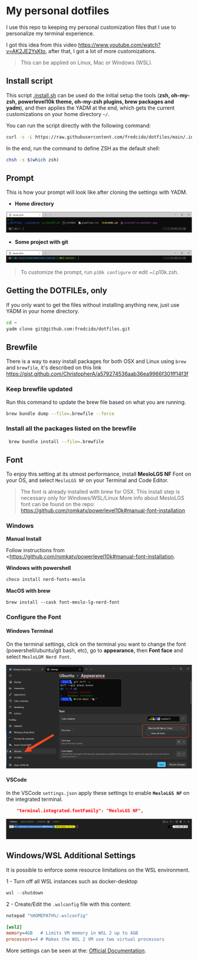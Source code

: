 # My personal dotfiles

I use this repo to keeping my personal customization files that I use to personalize my terminal experience.

I got this idea from this video <https://www.youtube.com/watch?v=AK2JE2YsKto>, after that, I got a lot of more customizations.

> This can be applied on Linux, Mac or Windows (WSL).

## Install script

This script [.install.sh](.install.sh) can be used do the initial setup the tools (**zsh, oh-my-zsh, powerlevel10k theme, oh-my-zsh plugins, brew packages and yadm**), and then applies the YADM at the end, which gets the current customizations on your home directory `~/`.

You can run the script directly with the following command:

```bash
curl -s -L https://raw.githubusercontent.com/fredcido/dotfiles/main/.install.sh | bash
```

In the end, run the command to define ZSH as the default shell:

```bash
chsh -s $(which zsh)
```

## Prompt

This is how your prompt will look like after cloning the settings with YADM.

- **Home directory**

![screenshot-01.png](./.images/screenshot-01.png "Home Directory")

- **Some project with git**

![screenshot-02.png](./.images/screenshot-02.png "Project with git")

> To customize the prompt, run `p10k configure` or edit ~/.p10k.zsh.

## Getting the DOTFILEs, only

If you only want to get the files without installing anything new, just use YADM in your home directory.

```bash
cd ~
yadm clone git@github.com:fredcido/dotfiles.git
```

## Brewfile

There is a way to easy install packages for both OSX and Linux using `brew` and `brewfile`, it's described on this link <https://gist.github.com/ChristopherA/a579274536aab36ea9966f301ff14f3f>

### Keep brewfile updated
Run this command to update the brew file based on what you are running.

```bash
brew bundle dump --file=.brewfile --force
```

### Install all the packages listed on the brewfile

```bash
 brew bundle install --file=.brewfile
```

## Font

To enjoy this setting at its utmost performance, install **MesloLGS NF** Font on your OS, and select `MesloLGS NF` on your Terminal and Code Editor.

> The font is already installed with brew for OSX. This install step is necessary only for Windows/WSL/Linux
> More info about MesloLGS font can be found on the repo: <https://github.com/romkatv/powerlevel10k#manual-font-installation>

### Windows

**Manual Install**

Follow instructions from <https://github.com/romkatv/powerlevel10k#manual-font-installation.

**Windows with powershell**

```powershell
choco install nerd-fonts-meslo
```

**MacOS with brew**

```brew
brew install --cask font-meslo-lg-nerd-font
```

### Configure the Font

#### **Windows Terminal**

On the terminal settings, click on the terminal you want to change the font (powershell/ubuntu/git bash, etc), go to **appearance**, then **Font face** and select `MesloLGM Nerd Font`.

![screenshot-03.png](./.images/screenshot-03.png "Font settings on Windows Terminal")

#### **VSCode**

In the VSCode `settings.json` apply these settings to enable **`MesloLGS NF`** on the integrated terminal.

```json
    "terminal.integrated.fontFamily": "MesloLGS NF",
```

![screenshot-04.png](./.images/screenshot-04.png "VSCode Integrated Terminal with ZSH and MesloLGS font")

## Windows/WSL Additional Settings

It is possible to enforce some resource limitations on the WSL environment.

1 - Turn off all WSL instances such as docker-desktop

```powershell
wsl --shutdown
```

2 - Create/Edit the `.wslconfig` file with this content:

```powershell
notepad "%HOMEPATH%/.wslconfig"
```

```ini
[wsl2]
memory=4GB   # Limits VM memory in WSL 2 up to 4GB
processors=4 # Makes the WSL 2 VM use two virtual processors
```

More settings can be seen at the: [Official Documentation](https://docs.microsoft.com/en-us/windows/wsl/wsl-config#configure-global-options-with-wslconfig).
